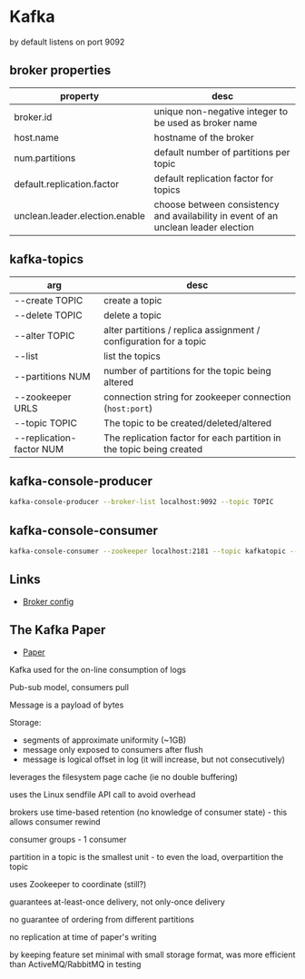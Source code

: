 # Kafka

by default listens on port 9092

## broker properties

property                       | desc
---                            | ---
broker.id                      | unique non-negative integer to be used as broker name
host.name                      | hostname of the broker
num.partitions                 | default number of partitions per topic
default.replication.factor     | default replication factor for topics
unclean.leader.election.enable | choose between consistency and availability in event of an unclean leader election


## kafka-topics

arg                      | desc
---                      | ---
--create TOPIC           | create a topic
--delete TOPIC           | delete a topic
--alter TOPIC            | alter partitions / replica assignment / configuration for a topic
--list                   | list the topics
--partitions NUM         | number of partitions for the topic being altered
--zookeeper URLS         | connection string for zookeeper connection (``host:port``)
--topic TOPIC            | The topic to be created/deleted/altered
--replication-factor NUM | The replication factor for each partition in the topic being created

## kafka-console-producer

```bash
kafka-console-producer --broker-list localhost:9092 --topic TOPIC
```

## kafka-console-consumer

```bash
kafka-console-consumer --zookeeper localhost:2181 --topic kafkatopic --from-beginning
```

## Links

* [Broker config](http://kafka.apache.org/documentation.html#brokerconfig)

## The Kafka Paper

* [Paper](http://notes.stephenholiday.com/Kafka.pdf)

Kafka used for the on-line consumption of logs

Pub-sub model, consumers pull

Message is a payload of bytes

Storage:
* segments of approximate uniformity (~1GB)
* message only exposed to consumers after flush
* message is logical offset in log (it will increase, but not consecutively)

leverages the filesystem page cache (ie no double buffering)

uses the Linux sendfile API call to avoid overhead

brokers use time-based retention (no knowledge of consumer state) - this allows consumer rewind

consumer groups - 1 consumer

partition in a topic is the smallest unit - to even the load, overpartition the topic

uses Zookeeper to coordinate (still?)

guarantees at-least-once delivery, not only-once delivery

no guarantee of ordering from different partitions

no replication at time of paper's writing

by keeping feature set minimal with small storage format, was more efficient than ActiveMQ/RabbitMQ in testing

